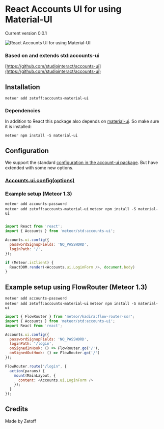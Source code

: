 # React Accounts UI for using Material-UI

Current version 0.0.1

![React Accounts UI for using Material-UI](https://raw.githubusercontent.com/Zetoff/accounts-material-ui/master/accounts-material-ui.png)

### Based on and extends std:accounts-ui

[https://github.com/studiointeract/accounts-ui](https://github.com/studiointeract/accounts-ui)

## Installation

`meteor add zetoff:accounts-material-ui`

### Dependencies

In addition to React this package also depends on [material-ui](http://www.material-ui.com/). So make sure it is installed:

`meteor npm install -S material-ui`

## Configuration

We support the standard [configuration in the account-ui package](http://docs.meteor.com/#/full/accounts_ui_config). But have extended with some new options.

### [Accounts.ui.config(options)](https://github.com/studiointeract/react-accounts-ui#configuration)

### Example setup (Meteor 1.3)

`meteor add accounts-password`  
`meteor add zetoff:accounts-material-ui`
`meteor npm install -S material-ui`

```javascript

import React from 'react';
import { Accounts } from 'meteor/std:accounts-ui';

Accounts.ui.config({
  passwordSignupFields: 'NO_PASSWORD',
  loginPath: '/',
});

if (Meteor.isClient) {
  ReactDOM.render(<Accounts.ui.LoginForm />, document.body)
}

```

## Example setup using FlowRouter (Meteor 1.3)

`meteor add accounts-password`  
`meteor add zetoff:accounts-material-ui`
`meteor npm install -S material-ui`

```javascript
import { FlowRouter } from 'meteor/kadira:flow-router-ssr';
import { Accounts } from 'meteor/std:accounts-ui';
import React from 'react';

Accounts.ui.config({
  passwordSignupFields: 'NO_PASSWORD',
  loginPath: '/login',
  onSignedInHook: () => FlowRouter.go('/'),
  onSignedOutHook: () => FlowRouter.go('/')
});

FlowRouter.route("/login", {
  action(params) {
    mount(MainLayout, {
      content: <Accounts.ui.LoginForm />
    });
  }
});
```

## Credits

Made by Zetoff

